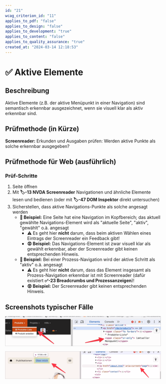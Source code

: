 ```yaml
---
id: "21"
wcag_criterion_id: "11"
applies_to_pdf: "false"
applies_to_design: "false"
applies_to_development: "true"
applies_to_content: "false"
applies_to_quality_assurance: "true"
created_at: "2024-03-14 12:18:53"
---
```


# ✅ Aktive Elemente

## Beschreibung

Aktive Elemente (z.B. der aktive Menüpunkt in einer Navigation) sind semantisch erkennbar ausgezeichnet, wenn sie visuell klar als aktiv erkennbar sind.

## Prüfmethode (in Kürze)

**Screenreader:** Erkunden und Ausgaben prüfen: Werden aktive Punkte als solche erkennbar ausgegeben?

## Prüfmethode für Web (ausführlich)

### Prüf-Schritte

1. Seite öffnen
1. Mit **🏷️-13 NVDA Screenreader** Navigationen und ähnliche Elemente lesen und bedienen (oder mit **🏷️-47 DOM Inspektor** direkt untersuchen)
1. Sicherstellen, dass aktive Navigations-Punkte als solche angesagt werden
    - **🙂 Beispiel:** Eine Seite hat eine Navigation im Kopfbereich; das aktuell gewählte Navigations-Element wird als "aktuelle Seite", "aktiv", "gewählt" o.ä. angesagt
        - ⚠️ Es geht hier **nicht** darum, dass beim aktiven Wählen eines Eintrags der Screenreader ein Feedback gibt!
        - **😡 Beispiel:** Das Navigations-Element ist zwar visuell klar als gewählt erkennbar, aber der Screenreader gibt keinen entsprechenden Hinweis.
    - **🙂 Beispiel:** Bei einer Prozess-Navigation wird der aktive Schritt als "aktiv" o.ä. angesagt
        - ⚠️ Es geht hier **nicht** darum, dass das Element insgesamt als Prozess-Navigation erkennbar ist mit Screenreader (dafür existiert **✅-23 Breadcrumbs und Prozessanzeigen**)!
        - **😡 Beispiel:** Der Screenreader gibt keinen entsprechenden Hinweis.

## Screenshots typischer Fälle

![Versteckter Text macht aktuellen Menüpunkt erkennbar im A4AA](images/versteckter-text-macht-aktuellen-menpunkt-erkennbar-im-a4aa.png)

![Markierung des aktuellen Menüpunkts mittels aria-current="page"](images/markierung-des-aktuellen-menpunkts-mittels-aria-currentpage.png)
